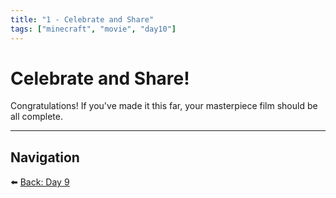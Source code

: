 ```yaml
---
title: "1 - Celebrate and Share"
tags: ["minecraft", "movie", "day10"]
---
```

# Celebrate and Share!

Congratulations! If you've made it this far, your masterpiece film should be all complete.

---

## Navigation

⬅️ [Back: Day 9](/minecraft_movie_course/Day-9/00_video_editing_voice_acting)
